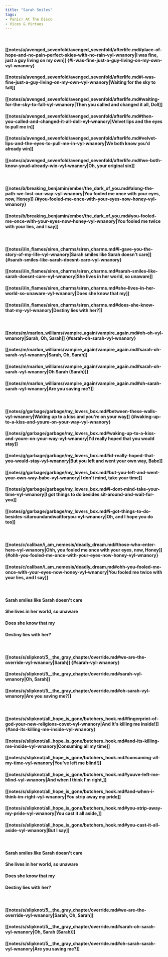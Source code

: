 ```yaml
---
title: "Sarah Smiles"
tags:
- Panic! At The Disco
- Vices & Virtues
---
```

&nbsp;
#### [[notes/a/avenged_sevenfold/avenged_sevenfold/afterlife.md#place-of-hope-and-no-pain-perfect-skies-with-no-rain-vyl-wnanory|I was fine, just a guy living on my own]] {#i-was-fine-just-a-guy-living-on-my-own-vyl-wnanory}
#### [[notes/a/avenged_sevenfold/avenged_sevenfold/afterlife.md#i-was-fine-just-a-guy-living-on-my-own-vyl-wnanory|Waiting for the sky to fall]]
#### [[notes/a/avenged_sevenfold/avenged_sevenfold/afterlife.md#waiting-for-the-sky-to-fall-vyl-wnanory|Then you called and changed it all, Doll]]
#### [[notes/a/avenged_sevenfold/avenged_sevenfold/afterlife.md#then-you-called-and-changed-it-all-doll-vyl-wnanory|Velvet lips and the eyes to pull me in]]
#### [[notes/a/avenged_sevenfold/avenged_sevenfold/afterlife.md#velvet-lips-and-the-eyes-to-pull-me-in-vyl-wnanory|We both know you'd already win]]
#### [[notes/a/avenged_sevenfold/avenged_sevenfold/afterlife.md#we-both-know-youd-already-win-vyl-wnanory|Oh, your original sin]]
&nbsp;
#### [[notes/b/breaking_benjamin/ember/the_dark_of_you.md#along-the-path-we-lost-our-way-vyl-wnanory|You fooled me once with your eyes, now, Honey]] {#you-fooled-me-once-with-your-eyes-now-honey-vyl-wnanory}
#### [[notes/b/breaking_benjamin/ember/the_dark_of_you.md#you-fooled-me-once-with-your-eyes-now-honey-vyl-wnanory|You fooled me twice with your lies, and I say]]
&nbsp;
#### [[notes/i/in_flames/siren_charms/siren_charms.md#i-gave-you-the-story-of-my-life-vyl-wnanory|Sarah smiles like Sarah doesn't care]] {#sarah-smiles-like-sarah-doesnt-care-vyl-wnanory}
#### [[notes/i/in_flames/siren_charms/siren_charms.md#sarah-smiles-like-sarah-doesnt-care-vyl-wnanory|She lives in her world, so unaware]]
#### [[notes/i/in_flames/siren_charms/siren_charms.md#she-lives-in-her-world-so-unaware-vyl-wnanory|Does she know that my]]
#### [[notes/i/in_flames/siren_charms/siren_charms.md#does-she-know-that-my-vyl-wnanory|Destiny lies with her?]]
&nbsp;
#### [[notes/m/marlon_williams/vampire_again/vampire_again.md#oh-oh-vyl-wnanory|Sarah, Oh, Sarah]] {#sarah-oh-sarah-vyl-wnanory}
#### [[notes/m/marlon_williams/vampire_again/vampire_again.md#sarah-oh-sarah-vyl-wnanory|Sarah, Oh, Sarah]]
#### [[notes/m/marlon_williams/vampire_again/vampire_again.md#sarah-oh-sarah-vyl-wnanory|Oh Sarah (Sarah)]]
#### [[notes/m/marlon_williams/vampire_again/vampire_again.md#oh-sarah-sarah-vyl-wnanory|Are you saving me?]]
&nbsp;
#### [[notes/g/garbage/garbage/my_lovers_box.md#between-these-walls-vyl-wnanory|Waking up to a kiss and you're on your way]] {#waking-up-to-a-kiss-and-youre-on-your-way-vyl-wnanory}
#### [[notes/g/garbage/garbage/my_lovers_box.md#waking-up-to-a-kiss-and-youre-on-your-way-vyl-wnanory|I'd really hoped that you would stay]]
#### [[notes/g/garbage/garbage/my_lovers_box.md#id-really-hoped-that-you-would-stay-vyl-wnanory|But you left and went your own way, Babe]]
#### [[notes/g/garbage/garbage/my_lovers_box.md#but-you-left-and-went-your-own-way-babe-vyl-wnanory|I don't mind, take your time]]
#### [[notes/g/garbage/garbage/my_lovers_box.md#i-dont-mind-take-your-time-vyl-wnanory|I got things to do besides sit-around-and-wait-for-you]]
#### [[notes/g/garbage/garbage/my_lovers_box.md#i-got-things-to-do-besides-sitaroundandwaitforyou-vyl-wnanory|Oh, and I hope you do too]]
&nbsp;
#### [[notes/c/caliban/i_am_nemesis/deadly_dream.md#those-who-enter-here-vyl-wnanory|Ohh, you fooled me once with your eyes, now, Honey]] {#ohh-you-fooled-me-once-with-your-eyes-now-honey-vyl-wnanory}
#### [[notes/c/caliban/i_am_nemesis/deadly_dream.md#ohh-you-fooled-me-once-with-your-eyes-now-honey-vyl-wnanory|You fooled me twice with your lies, and I say]]
&nbsp;
#### Sarah smiles like Sarah doesn't care
#### She lives in her world, so unaware
#### Does she know that my
#### Destiny lies with her?
&nbsp;
#### [[notes/s/slipknot/5__the_gray_chapter/override.md#we-are-the-override-vyl-wnanory|Sarah]] {#sarah-vyl-wnanory}
#### [[notes/s/slipknot/5__the_gray_chapter/override.md#sarah-vyl-wnanory|Oh, Sarah]]
#### [[notes/s/slipknot/5__the_gray_chapter/override.md#oh-sarah-vyl-wnanory|Are you saving me?]]
&nbsp;
#### [[notes/s/slipknot/all_hope_is_gone/butchers_hook.md#fingerprint-of-god-your-new-religions-covet-vyl-wnanory|And It's killing me inside!]] {#and-its-killing-me-inside-vyl-wnanory}
#### [[notes/s/slipknot/all_hope_is_gone/butchers_hook.md#and-its-killing-me-inside-vyl-wnanory|Consuming all my time]]
#### [[notes/s/slipknot/all_hope_is_gone/butchers_hook.md#consuming-all-my-time-vyl-wnanory|You've left me blind!]]
#### [[notes/s/slipknot/all_hope_is_gone/butchers_hook.md#youve-left-me-blind-vyl-wnanory|And when I think I'm right,]]
#### [[notes/s/slipknot/all_hope_is_gone/butchers_hook.md#and-when-i-think-im-right-vyl-wnanory|You strip away my pride]]
#### [[notes/s/slipknot/all_hope_is_gone/butchers_hook.md#you-strip-away-my-pride-vyl-wnanory|You cast it all aside,]]
#### [[notes/s/slipknot/all_hope_is_gone/butchers_hook.md#you-cast-it-all-aside-vyl-wnanory|But I say]]
&nbsp;
#### Sarah smiles like Sarah doesn't care
#### She lives in her world, so unaware
#### Does she know that my
#### Destiny lies with her?
&nbsp;
#### [[notes/s/slipknot/5__the_gray_chapter/override.md#we-are-the-override-vyl-wnanory|Sarah, Oh, Sarah]]
#### [[notes/s/slipknot/5__the_gray_chapter/override.md#sarah-oh-sarah-vyl-wnanory|Oh, Sarah (Sarah)]]
#### [[notes/s/slipknot/5__the_gray_chapter/override.md#oh-sarah-sarah-vyl-wnanory|Are you saving me?]]
